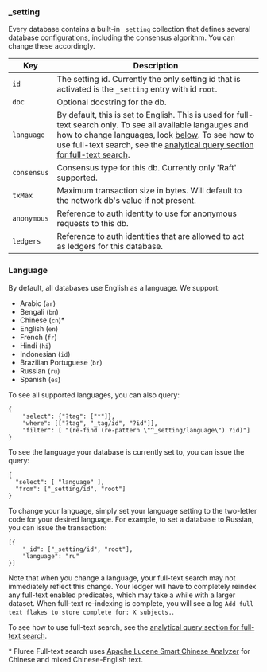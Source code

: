 
### _setting

Every database contains a built-in `_setting` collection that defines several database configurations, including the consensus algorithm. You can change these accordingly.

Key | Description
---|---
`id` | The setting id. Currently the only setting id that is activated is the `_setting` entry with id `root`. 
`doc` | Optional docstring for the db.
`language` | By default, this is set to English. This is used for full-text search only. To see all available langauges and how to change languages, look [below](#languages). To see how to use full-text search, see the [analytical query section for full-text search](/docs/query/analytical-query#full-text-search).
`consensus` | Consensus type for this db. Currently only 'Raft' supported.
`txMax` | Maximum transaction size in bytes. Will default to the network db's value if not present.
`anonymous` | Reference to auth identity to use for anonymous requests to this db.
`ledgers` | Reference to auth identities that are allowed to act as ledgers for this database.

### Language

By default, all databases use English as a language. We support:

- Arabic (`ar`)
- Bengali (`bn`)
- Chinese (`cn`)*
- English (`en`)
- French (`fr`)
- Hindi (`hi`)
- Indonesian (`id`)
- Brazilian Portuguese (`br`)
- Russian (`ru`)
- Spanish (`es`)

To see all supported languages, you can also query:

```all
{
    "select": {"?tag": ["*"]},
    "where": [["?tag", "_tag/id", "?id"]],
    "filter": [ "(re-find (re-pattern \"^_setting/language\") ?id)"]
}
```

To see the language your database is currently set to, you can issue the query:

```all
{
  "select": [ "language" ],
  "from": ["_setting/id", "root"]
}
```

To change your language, simply set your language setting to the two-letter code for your desired language. For example, to set a database to Russian, you can issue the transaction:

```all 
[{
    "_id": ["_setting/id", "root"],
    "language": "ru" 
}]
```

Note that when you change a language, your full-text search may not immediately reflect this change. Your ledger will have to completely reindex any full-text enabled predicates, which may take a while with a larger dataset. When full-text re-indexing is complete, you will see a log `Add full text flakes to store complete for: X subjects.`. 

To see how to use full-text search, see the [analytical query section for full-text search](/docs/query/analytical-query#full-text-search).

\* Fluree Full-text search uses [Apache Lucene Smart Chinese Analyzer](https://lucene.apache.org/core/4_0_0/analyzers-smartcn/org/apache/lucene/analysis/cn/smart/SmartChineseAnalyzer.html) for Chinese and mixed Chinese-English text.
